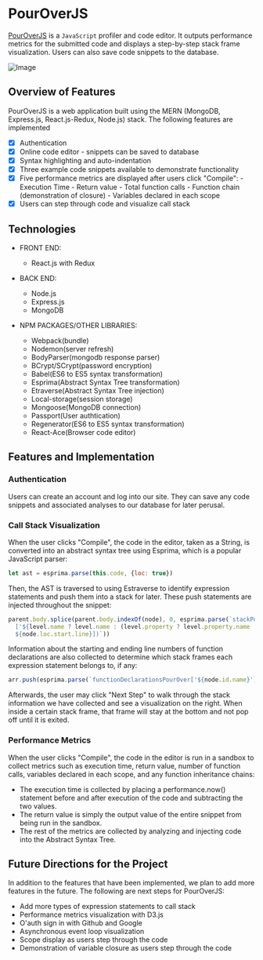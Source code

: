 # PourOverJS

[heroku]: http://pouroverjs.herokuapp.com

[PourOverJS][heroku] is a `JavaScript` profiler and code editor. It outputs performance metrics for the submitted code and displays a step-by-step stack frame visualization. Users can also save code snippets to the database.

![Image](http://res.cloudinary.com/dnj5rmvun/image/upload/v1503292077/pourover_main_qjegdw.png)

## Overview of Features

PourOverJS is a web application built using the MERN (MongoDB, Express.js, React.js-Redux, Node.js) stack. The following features are implemented

  - [x] Authentication
  - [x] Online code editor - snippets can be saved to database
  - [x] Syntax highlighting and auto-indentation
  - [x] Three example code snippets available to demonstrate functionality
  - [x] Five performance metrics are displayed after users click "Compile":
        - Execution Time
        - Return value
        - Total function calls
        - Function chain (demonstration of closure)
        - Variables declared in each scope
  - [x] Users can step through code and visualize call stack

## Technologies

- FRONT END:
	- React.js with Redux

- BACK END:
	- Node.js
	- Express.js  
	- MongoDB

- NPM PACKAGES/OTHER LIBRARIES:
  - Webpack(bundle)
  - Nodemon(server refresh)
  - BodyParser(mongodb response parser)
  - BCrypt/SCrypt(password encryption)
  - Babel(ES6 to ES5 syntax transformation)
  - Esprima(Abstract Syntax Tree transformation)
  - Etraverse(Abstract Syntax Tree injection)
  - Local-storage(session storage)
  - Mongoose(MongoDB connection)
  - Passport(User authtication)
  - Regenerator(ES6 to ES5 syntax transformation)
  - React-Ace(Browser code editor)

## Features and Implementation

### Authentication

Users can create an account and log into our site. They can save any code snippets
and associated analyses to our database for later perusal.

### Call Stack Visualization

When the user clicks "Compile", the code in the editor, taken as a String, is converted
into an abstract syntax tree using Esprima, which is a popular JavaScript parser:

```js
let ast = esprima.parse(this.code, {loc: true})
```

Then, the AST is traversed to using Estraverse to identify expression statements and
push them into a stack for later. These push statements are injected throughout the snippet:

```js
parent.body.splice(parent.body.indexOf(node), 0, esprima.parse(`stackPourOver.push(
  ['${level.name ? level.name : (level.property ? level.property.name : level.property)}',
  ${node.loc.start.line}])`))
```

Information about the starting and ending line numbers of function declarations are also
collected to determine which stack frames each expression statement belongs to, if any:

```js
arr.push(esprima.parse(`functionDeclarationsPourOver['${node.id.name}'] = [${node.loc.start.line}, ${node.loc.end.line}]`))
```

Afterwards, the user may click "Next Step" to walk through the stack information we have
collected and see a visualization on the right. When inside a certain stack frame, that frame
will stay at the bottom and not pop off until it is exited.

### Performance Metrics

 When the user clicks "Compile", the code in the editor is run in a sandbox to
 collect metrics such as execution time, return value, number of function calls,
 variables declared in each scope, and any function inheritance chains:

 - The execution time is collected by placing a performance.now() statement before and
 after execution of the code and subtracting the two values.
 - The return value is simply the output value of the entire snippet from being run
 in the sandbox.
 - The rest of the metrics are collected by analyzing and injecting code into the
 Abstract Syntax Tree.

## Future Directions for the Project

In addition to the features that have been implemented, we plan to add
more features in the future. The following are next steps for PourOverJS:

- Add more types of expression statements to call stack
- Performance metrics visualization with D3.js
- O'auth sign in with Github and Google
- Asynchronous event loop visualization
- Scope display as users step through the code
- Demonstration of variable closure as users step through the code

[crud_proto]: https://github.com/aravi3/MERN_CRUD_Application
